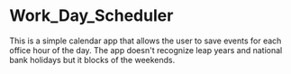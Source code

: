 # Work_Day_Scheduler
This is a simple calendar app that allows the user to save events for each office hour of the day.
The app doesn't recognize leap years and national bank holidays but it blocks of the weekends.